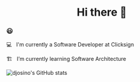 <h1 align="center">
Hi there 👋
</h1>

### 😃

💻 &nbsp; I'm currently a Software Developer at Clicksign

🏗️ &nbsp; I’m currently learning Software Architecture

![djosino's GitHub stats](https://github-readme-stats.vercel.app/api?username=djosino&show_icons=true&theme=tokyonight)

